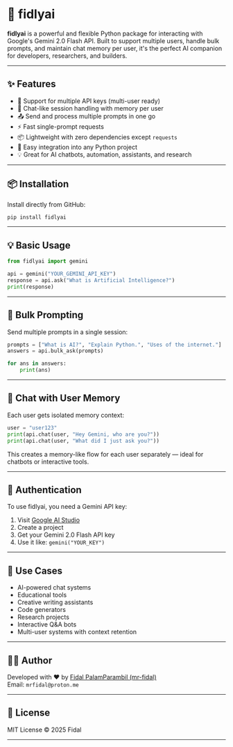 # 💬 fidlyai

**fidlyai** is a powerful and flexible Python package for interacting with Google's Gemini 2.0 Flash API. Built to support multiple users, handle bulk prompts, and maintain chat memory per user, it's the perfect AI companion for developers, researchers, and builders.

---

## ✨ Features

- 🔐 Support for multiple API keys (multi-user ready)
- 💬 Chat-like session handling with memory per user
- 📤 Send and process multiple prompts in one go
- ⚡ Fast single-prompt requests
- 📦 Lightweight with zero dependencies except `requests`
- 🧩 Easy integration into any Python project
- 💡 Great for AI chatbots, automation, assistants, and research

---

## 📦 Installation

Install directly from GitHub:

```bash
pip install fidlyai
```

---

## 💡 Basic Usage

```python
from fidlyai import gemini

api = gemini("YOUR_GEMINI_API_KEY")
response = api.ask("What is Artificial Intelligence?")
print(response)
```

---

## 🔁 Bulk Prompting

Send multiple prompts in a single session:

```python
prompts = ["What is AI?", "Explain Python.", "Uses of the internet."]
answers = api.bulk_ask(prompts)

for ans in answers:
    print(ans)
```

---

## 👥 Chat with User Memory

Each user gets isolated memory context:

```python
user = "user123"
print(api.chat(user, "Hey Gemini, who are you?"))
print(api.chat(user, "What did I just ask you?"))
```

This creates a memory-like flow for each user separately — ideal for chatbots or interactive tools.

---

## 🔑 Authentication

To use fidlyai, you need a Gemini API key:

1. Visit [Google AI Studio](https://aistudio.google.com/app/apikey)
2. Create a project
3. Get your Gemini 2.0 Flash API key
4. Use it like: `gemini("YOUR_KEY")`

---

## 🧪 Use Cases

- AI-powered chat systems
- Educational tools
- Creative writing assistants
- Code generators
- Research projects
- Interactive Q&A bots
- Multi-user systems with context retention

---

## 🧑‍💻 Author

Developed with ❤️ by [Fidal PalamParambil (mr-fidal)](https://github.com/mr-fidal)  
Email: `mrfidal@proton.me`

---

## 📃 License

MIT License © 2025 Fidal

---